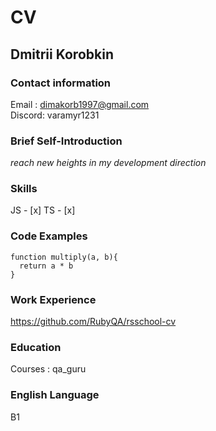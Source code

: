 # CV
## Dmitrii Korobkin
### Contact information
Email : dimakorb1997@gmail.com  
Discord: varamyr1231
### Brief Self-Introduction
*reach new heights in my development direction*
### Skills
 JS - [x] 
 TS - [x]

### Code Examples
```
function multiply(a, b){
  return a * b
}
```
### Work Experience
https://github.com/RubyQA/rsschool-cv
### Education
Courses : qa_guru
### English Language
B1